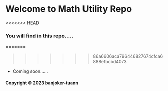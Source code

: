 # Welcome to Math Utility Repo
<<<<<<< HEAD
### You will find in this repo.....
=======

>>>>>>> 86a6606aca796446827674cfca6888efbcbd4073
* Coming soon......

#### Copyright &#169; 2023 banjoker-tuann
